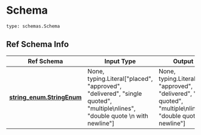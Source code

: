 # Schema
```
type: schemas.Schema
```

## Ref Schema Info
Ref Schema | Input Type | Output Type
---------- | ---------- | -----------
[**string_enum.StringEnum**](../../../../../../../components/schema/string_enum.md) | None, typing.Literal["placed", "approved", "delivered", "single quoted", "multiple\nlines", "double quote \n with newline"] | None, typing.Literal["placed", "approved", "delivered", "single quoted", "multiple\nlines", "double quote \n with newline"]
